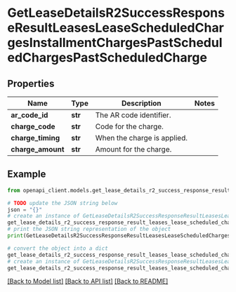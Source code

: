 # GetLeaseDetailsR2SuccessResponseResultLeasesLeaseScheduledChargesInstallmentChargesPastScheduledChargesPastScheduledCharge


## Properties

Name | Type | Description | Notes
------------ | ------------- | ------------- | -------------
**ar_code_id** | **str** | The AR code identifier. | 
**charge_code** | **str** | Code for the charge. | 
**charge_timing** | **str** | When the charge is applied. | 
**charge_amount** | **str** | Amount for the charge. | 

## Example

```python
from openapi_client.models.get_lease_details_r2_success_response_result_leases_lease_scheduled_charges_installment_charges_past_scheduled_charges_past_scheduled_charge import GetLeaseDetailsR2SuccessResponseResultLeasesLeaseScheduledChargesInstallmentChargesPastScheduledChargesPastScheduledCharge

# TODO update the JSON string below
json = "{}"
# create an instance of GetLeaseDetailsR2SuccessResponseResultLeasesLeaseScheduledChargesInstallmentChargesPastScheduledChargesPastScheduledCharge from a JSON string
get_lease_details_r2_success_response_result_leases_lease_scheduled_charges_installment_charges_past_scheduled_charges_past_scheduled_charge_instance = GetLeaseDetailsR2SuccessResponseResultLeasesLeaseScheduledChargesInstallmentChargesPastScheduledChargesPastScheduledCharge.from_json(json)
# print the JSON string representation of the object
print(GetLeaseDetailsR2SuccessResponseResultLeasesLeaseScheduledChargesInstallmentChargesPastScheduledChargesPastScheduledCharge.to_json())

# convert the object into a dict
get_lease_details_r2_success_response_result_leases_lease_scheduled_charges_installment_charges_past_scheduled_charges_past_scheduled_charge_dict = get_lease_details_r2_success_response_result_leases_lease_scheduled_charges_installment_charges_past_scheduled_charges_past_scheduled_charge_instance.to_dict()
# create an instance of GetLeaseDetailsR2SuccessResponseResultLeasesLeaseScheduledChargesInstallmentChargesPastScheduledChargesPastScheduledCharge from a dict
get_lease_details_r2_success_response_result_leases_lease_scheduled_charges_installment_charges_past_scheduled_charges_past_scheduled_charge_from_dict = GetLeaseDetailsR2SuccessResponseResultLeasesLeaseScheduledChargesInstallmentChargesPastScheduledChargesPastScheduledCharge.from_dict(get_lease_details_r2_success_response_result_leases_lease_scheduled_charges_installment_charges_past_scheduled_charges_past_scheduled_charge_dict)
```
[[Back to Model list]](../README.md#documentation-for-models) [[Back to API list]](../README.md#documentation-for-api-endpoints) [[Back to README]](../README.md)


